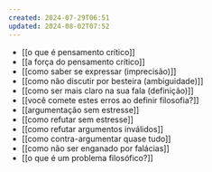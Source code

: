 ```yaml
---
created: 2024-07-29T06:51
updated: 2024-08-02T07:52
---
```

- [[o que é pensamento crítico]]
- [[a força do pensamento crítico]]
- [[como saber se expressar (imprecisão)]]
- [[como não discutir por besteira (ambiguidade)]]
- [[como ser mais claro na sua fala (definição)]]
- [[você comete estes erros ao definir filosofia?]]
- [[argumentação sem estresse]]
- [[como refutar sem estresse]]
- [[como refutar argumentos inválidos]]
- [[como contra-argumentar quase tudo]]
- [[como não ser enganado por falácias]]
- [[o que é um problema filosófico?]]

